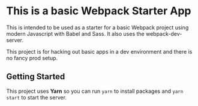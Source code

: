 # This is a basic Webpack Starter App

This is intended to be used as a starter for a basic
Webpack project using modern Javascript with Babel and
Sass. It also uses the webpack-dev-server.

This project is for hacking out basic apps in a dev
environment and there is no fancy prod setup.

## Getting Started

This project uses **Yarn** so you can
run `yarn` to install packages and
`yarn start` to start the server.

